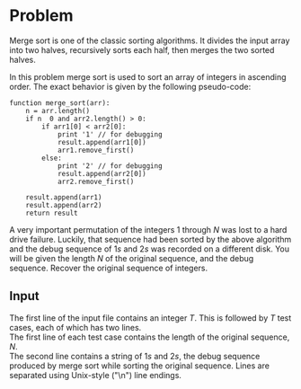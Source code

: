 # Problem

Merge sort is one of the classic sorting algorithms. It divides the input array into two halves, recursively sorts each half, then merges the two sorted halves.

In this problem merge sort is used to sort an array of integers in ascending order. The exact behavior is given by the following pseudo-code:

```text
function merge_sort(arr):
    n = arr.length()
    if n  0 and arr2.length() > 0:
        if arr1[0] < arr2[0]:
            print '1' // for debugging
            result.append(arr1[0])
            arr1.remove_first()
        else:
            print '2' // for debugging
            result.append(arr2[0])
            arr2.remove_first()
            
    result.append(arr1)
    result.append(arr2)
    return result
```

A very important permutation of the integers $1$ through $N$ was lost to a hard drive failure. Luckily, that sequence had been sorted by the above algorithm and the debug sequence of $1s$ and $2s$ was recorded on a different disk. You will be given the length $N$ of the original sequence, and the debug sequence. Recover the original sequence of integers.

## Input

The first line of the input file contains an integer $T$. This is followed by $T$ test cases, each of which has two lines.  
The first line of each test case contains the length of the original sequence, $N$.  
The second line contains a string of $1s$ and $2s$, the debug sequence produced by merge sort while sorting the original sequence. Lines are separated using Unix-style ("\n") line endings.
